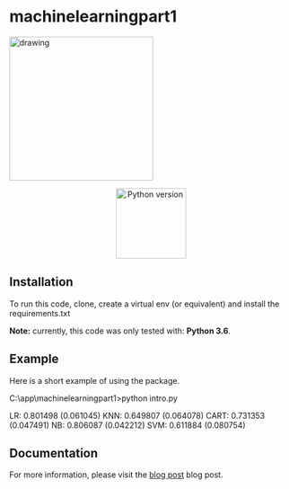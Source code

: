# machinelearningpart1

<a href="https://www.valuedate.io">
<img src="https://www.valuedate.io/static/img/favicon.png?raw=true" alt="drawing" width="256px"/>
</a>
<div style="text-align: center">
<p>
<img src="https://badge.fury.io/py/valuedate.svg" alt="Python version" style="width: 125px">
</p>
</div>

## Installation

To run this code, clone, create a virtual env (or equivalent) and install the requirements.txt
    
**Note:** currently, this code was only tested with: **Python 3.6**.

## Example

Here is a short example of using the package.

C:\app\machinelearningpart1>python intro.py

  LR: 0.801498 (0.061045)
  KNN: 0.649807 (0.064078)
  CART: 0.731353 (0.047491)
  NB: 0.806087 (0.042212)
  SVM: 0.611884 (0.080754)


## Documentation

For more information, please visit the [blog post](https://valuedate.io/) blog post.





